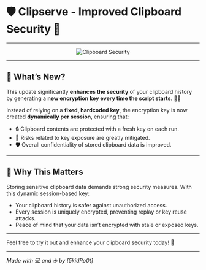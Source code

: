 # 🛡️ Clipserve - Improved Clipboard Security 🔐

---

<div align="center">
  <img src="https://media.giphy.com/media/v1.Y2lkPTc5MGI3NjExMTRwYm1wNnltb21hZm5ncHExN240dHQ1cGozM2NxcnVoOW8zeDNoZSZlcD12MV9naWZzX3NlYXJjaCZjdD1n/ZTUfoXigKRpCM/giphy.gif" alt="Clipboard Security" />
</div>

---

## 🚀 What’s New?

This update significantly **enhances the security** of your clipboard history by generating a **new encryption key every time the script starts**. 🔑✨

Instead of relying on a **fixed, hardcoded key**, the encryption key is now created **dynamically per session**, ensuring that:

- 🔒 Clipboard contents are protected with a fresh key on each run.  
- 🔑 Risks related to key exposure are greatly mitigated.  
- 🛡️ Overall confidentiality of stored clipboard data is improved.

---

## 🎯 Why This Matters

Storing sensitive clipboard data demands strong security measures. With this dynamic session-based key:

- Your clipboard history is safer against unauthorized access.  
- Every session is uniquely encrypted, preventing replay or key reuse attacks.  
- Peace of mind that your data isn’t encrypted with stale or exposed keys.

---

Feel free to try it out and enhance your clipboard security today! 🚀

---

*Made with 💻 and ☕ by [5kidRo0t]*  
